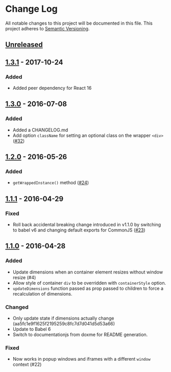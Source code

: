 # Change Log
All notable changes to this project will be documented in this file.
This project adheres to [Semantic Versioning](http://semver.org/).

## [Unreleased]

## [1.3.1] - 2017-10-24
### Added
- Added peer dependency for React 16

## [1.3.0] - 2016-07-08
### Added
- Added a CHANGELOG.md
- Add option `className` for setting an optional class on the wrapper `<div>` ([#32](https://github.com/digidem/react-dimensions/pull/32))

## [1.2.0] - 2016-05-26
### Added
- `getWrappedInstance()` method ([#24](https://github.com/digidem/react-dimensions/pull/24))

## [1.1.1] - 2016-04-29
### Fixed
- Roll back accidental breaking change introduced in v1.1.0 by switching to babel v6 and changing default exports for CommonJS ([#23](https://github.com/digidem/react-dimensions/issues/23))

## [1.1.0] - 2016-04-28
### Added
- Update dimensions when an container element resizes without window resize (#4)
- Allow style of container `div` to be overridden with `containerStyle` option.
- `updateDimensions` function passed as prop passed to children to force a recalculation of dimensions.

### Changed
- Only update state if dimensions actually change (aa5fc1e9f1625f2195259c8fc7d7d041d5d53a66)
- Update to Babel 6
- Switch to documentationjs from doxme for README generation.

### Fixed
- Now works in popup windows and iframes with a different `window` context (#22)


[Unreleased]: https://github.com/digidem/react-dimensions/compare/v1.3.1...HEAD
[1.3.1]: https://github.com/digidem/react-dimensions/compare/v1.3.0...v1.3.1
[1.3.0]: https://github.com/digidem/react-dimensions/compare/v1.2.0...v1.3.0
[1.2.0]: https://github.com/digidem/react-dimensions/compare/v1.1.1...v1.2.0
[1.1.1]: https://github.com/digidem/react-dimensions/compare/v1.1.0...v1.1.1
[1.1.0]: https://github.com/digidem/react-dimensions/compare/v1.0.2...v1.1.0

